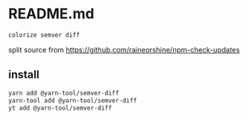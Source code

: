 # README.md

    colorize semver diff

split source from https://github.com/raineorshine/npm-check-updates

## install

```bash
yarn add @yarn-tool/semver-diff
yarn-tool add @yarn-tool/semver-diff
yt add @yarn-tool/semver-diff
```

